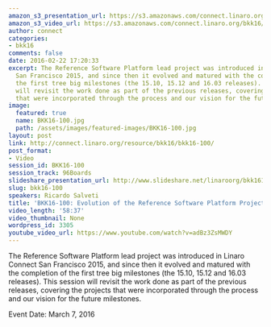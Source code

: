 ```yaml
---
amazon_s3_presentation_url: https://s3.amazonaws.com/connect.linaro.org/bkk16/Presentations/Monday/BKK16-100.pdf
amazon_s3_video_url: https://s3.amazonaws.com/connect.linaro.org/bkk16/Videos/Monday/BKK16-100%20Evolution%20of%20the%20Reference%20Software.mp4
author: connect
categories:
- bkk16
comments: false
date: 2016-02-22 17:20:33
excerpt: The Reference Software Platform lead project was introduced in Linaro Connect
  San Francisco 2015, and since then it evolved and matured with the completion of
  the first tree big milestones (the 15.10, 15.12 and 16.03 releases). This session
  will revisit the work done as part of the previous releases, covering the projects
  that were incorporated through the process and our vision for the future milestones.
image:
  featured: true
  name: BKK16-100.jpg
  path: /assets/images/featured-images/BKK16-100.jpg
layout: post
link: http://connect.linaro.org/resource/bkk16/bkk16-100/
post_format:
- Video
session_id: BKK16-100
session_track: 96Boards
slideshare_presentation_url: http://www.slideshare.net/linaroorg/bkk16100-evolution-of-the-reference-software-platform-project
slug: bkk16-100
speakers: Ricardo Salveti
title: 'BKK16-100: Evolution of the Reference Software Platform Project'
video_length: '58:37'
video_thumbnail: None
wordpress_id: 3305
youtube_video_url: https://www.youtube.com/watch?v=adBz3ZsMWDY
---
```


The Reference Software Platform lead project was introduced in Linaro Connect San Francisco 2015, and since then it evolved and matured with the completion of the first tree big milestones (the 15.10, 15.12 and 16.03 releases). This session will revisit the work done as part of the previous releases, covering the projects that were incorporated through the process and our vision for the future milestones.

Event Date: March 7, 2016